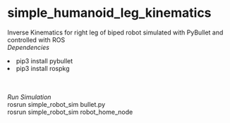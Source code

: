 # simple_humanoid_leg_kinematics
Inverse Kinematics for right leg of biped robot simulated with PyBullet and controlled with ROS
<br>
<i>Dependencies</i>
<br>
<tu>
  <li>pip3 install pybullet</li>
  <li>pip3 install rospkg</li>
</tu>

<br>
<br>

<i>Run Simulation</i> <br>
rosrun simple_robot_sim bullet.py<br>
rosrun simple_robot_sim robot_home_node

